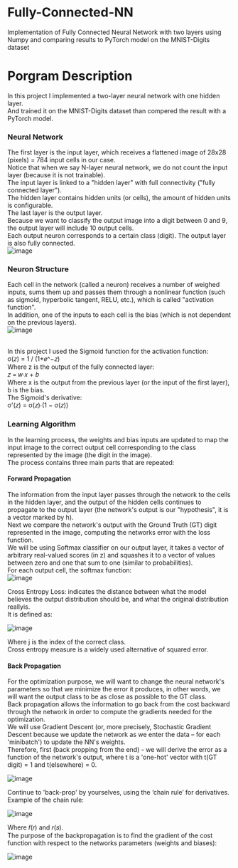 # Fully-Connected-NN
Implementation of Fully Connected Neural Network with two layers using Numpy and comparing results to PyTorch model on the MNIST-Digits dataset

# Porgram Description
In this project I implemented a two-layer neural network with one hidden layer.  
And trained it on the MNIST-Digits dataset than compered the result with a PyTorch model.

### Neural Network
The first layer is the input layer, which receives a flattened image of 28x28 (pixels) = 784 input cells in our case.<br/>
Notice that when we say N-layer neural network, we do not count the input layer (because it is not trainable).<br/>
The input layer is linked to a "hidden layer" with full connectivity ("fully connected layer").<br/>
The hidden layer contains hidden units (or cells), the amount of hidden units is configurable.<br/>
The last layer is the output layer.<br/>
Because we want to classify the output image into a digit between 0 and 9, the output layer will include 10 output cells.<br/>
Each output neuron corresponds to a certain class (digit). The output layer is also fully connected.<br/>
![image](https://user-images.githubusercontent.com/108329249/178142182-3061310e-8fd7-4c51-b89b-ff7da0aa46f0.png)




### Neuron Structure
Each cell in the network (called a neuron) receives a number of weighed inputs, sums
them up and passes them through a nonlinear function (such as sigmoid, hyperbolic
tangent, RELU, etc.), which is called "activation function".<br/>
In addition, one of the inputs to each cell is the bias (which is not dependent on the previous layers).<br/>
![image](https://user-images.githubusercontent.com/108329249/178142184-20be318d-c038-40ae-9bd9-a546df0a31c9.png)

<br/>
In this project I used the Sigmoid function for the activation function:<br/>
σ(𝑧) = 1 / (1+𝑒^−𝑧)
<br/>
Where z is the output of the fully connected layer:<br/>
𝑧 = 𝑤∙𝑥 + 𝑏
<br/>
Where x is the output from the previous layer (or the input of the first layer), b is the
bias.
<br/>
The Sigmoid's derivative:<br/>
σ'(𝑧) = σ(𝑧)∙(1 − σ(𝑧))

### Learning Algorithm
In the learning process, the weights and bias inputs are updated to map the input
image to the correct output cell corresponding to the class represented by the image
(the digit in the image).<br/>
The process contains three main parts that are repeated:<br/>

#### Forward Propagation
The information from the input layer passes through the network to the cells in the
hidden layer, and the output of the hidden cells continues to propagate to the output
layer (the network's output is our "hypothesis", it is a vector marked by h).<br/>
Next we compare the network's output with the Ground Truth (GT) digit represented
in the image, computing the networks error with the loss function.<br/>
We will be using Softmax classifier on our output layer, it takes a vector of arbitrary
real-valued scores (in z) and squashes it to a vector of values between zero and one
that sum to one (similar to probabilities).<br/>
For each output cell, the softmax function:<br/>
![image](https://user-images.githubusercontent.com/108329249/178142384-4e42c85c-e8f4-4942-ba36-a32cb45b9993.png)

Cross Entropy Loss: indicates the distance between what the model
believes the output distribution should be, and what the original distribution reallyis.<br/>
It is defined as:

![image](https://user-images.githubusercontent.com/108329249/178142520-a30cc40b-fb14-4794-a43f-119b427ea565.png)

Where j is the index of the correct class.<br/>
Cross entropy measure is a widely used alternative of squared error.<br/>

#### Back Propagation
For the optimization purpose, we will want to change the neural network's parameters so that we minimize the error it produces, in other words, we will want
the output class to be as close as possible to the GT class.<br/>
Back propagation allows the information to go back from the cost backward through the network in order to compute the gradients needed for the optimization.<br/>
We will use Gradient Descent (or, more precisely, Stochastic Gradient Descent because we update the network as
we enter the data – for each 'minibatch') to update the NN's weights.<br/>
Therefore, first (back propping from the end) - we will derive the error as a function of the network's output, where t is a 'one-hot' vector with t(GT digit) = 1 and
t(elsewhere) = 0.<br/>

![image](https://user-images.githubusercontent.com/108329249/178142589-b2c0f187-85db-4119-800f-57ddf435a5b8.png)


Continue to 'back-prop' by yourselves, using the ‘chain rule’ for derivatives.<br/>
Example of the chain rule:  

![image](https://user-images.githubusercontent.com/108329249/178142613-95a69f85-0124-4cb5-8bd8-ae7a1f2236c9.png)


Where 𝑓(𝑟) and 𝑟(𝑠).<br/>
The purpose of the backpropagation is to find the gradient of the cost function with
respect to the networks parameters (weights and biases):<br/>  

![image](https://user-images.githubusercontent.com/108329249/178142645-88f949ca-75fd-4f83-89b2-a3a07525c369.png)



